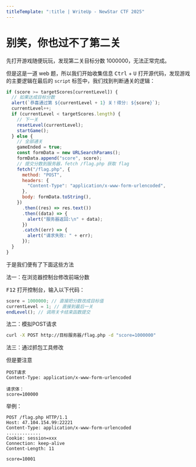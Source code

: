 ```yaml
---
titleTemplate: ":title | WriteUp - NewStar CTF 2025"
---
```


# 别笑，你也过不了第二关

先打开游戏随便玩玩，发现第二关目标分数 1000000，无法正常完成。

但是这是一道 web 题，所以我们开始收集信息 <kbd>Ctrl</kbd> + <kbd>U</kbd> 打开源代码，发现游戏的主要逻辑在最后的 `script` 标签中，我们找到判断通关的逻辑：

```js
if (score >= targetScores[currentLevel]) {
  // 如果达成目标分数
  alert(`恭喜通过第 ${currentLevel + 1} 关！得分: ${score}`);
  currentLevel++;
  if (currentLevel < targetScores.length) {
    // 下一关
    resetLevel(currentLevel);
    startGame();
  } else {
    // 全部通关
    gameEnded = true;
    const formData = new URLSearchParams();
    formData.append("score", score);
    // 提交分数到服务器，fetch /flag.php 获取 flag
    fetch("/flag.php", {
      method: "POST",
      headers: {
        "Content-Type": "application/x-www-form-urlencoded",
      },
      body: formData.toString(),
    })
      .then((res) => res.text())
      .then((data) => {
        alert("服务器返回:\n" + data);
      })
      .catch((err) => {
        alert("请求失败: " + err);
      });
  }
}
```

于是我们便有了下面这些方法

法一：在浏览器控制台修改前端分数

<kbd>F12</kbd> 打开控制台，输入以下代码：

```js
score = 1000000; // 直接把分数改成目标值
currentLevel = 1; // 直接到最后一关
endLevel(); // 调用关卡结束函数提交
```

法二：模拟POST请求

```sh
curl -X POST http://目标服务器/flag.php -d "score=1000000"
```

法三：通过抓包工具修改

但是要注意

```plaintext
POST请求
Content-Type: application/x-www-form-urlencoded

请求体：
score=100000
```

举例：

```plaintext
POST /flag.php HTTP/1.1
Host: 47.104.154.99:22221
Content-Type: application/x-www-form-urlencoded
.............
Cookie: session=xxx
Connection: keep-alive
Content-Length: 11

score=10001
```
